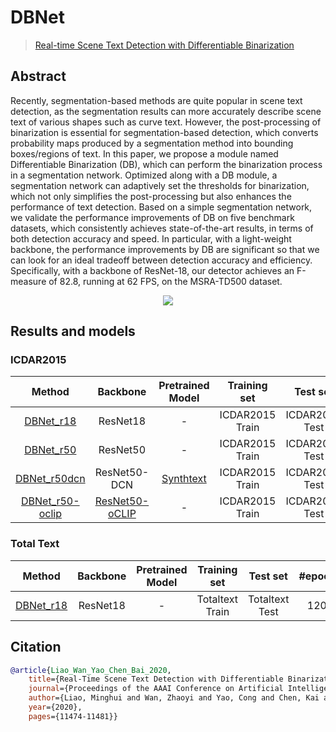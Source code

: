 # DBNet

> [Real-time Scene Text Detection with Differentiable Binarization](https://arxiv.org/abs/1911.08947)

<!-- [ALGORITHM] -->

## Abstract

Recently, segmentation-based methods are quite popular in scene text detection, as the segmentation results can more accurately describe scene text of various shapes such as curve text. However, the post-processing of binarization is essential for segmentation-based detection, which converts probability maps produced by a segmentation method into bounding boxes/regions of text. In this paper, we propose a module named Differentiable Binarization (DB), which can perform the binarization process in a segmentation network. Optimized along with a DB module, a segmentation network can adaptively set the thresholds for binarization, which not only simplifies the post-processing but also enhances the performance of text detection. Based on a simple segmentation network, we validate the performance improvements of DB on five benchmark datasets, which consistently achieves state-of-the-art results, in terms of both detection accuracy and speed. In particular, with a light-weight backbone, the performance improvements by DB are significant so that we can look for an ideal tradeoff between detection accuracy and efficiency. Specifically, with a backbone of ResNet-18, our detector achieves an F-measure of 82.8, running at 62 FPS, on the MSRA-TD500 dataset.

<div align=center>
<img src="https://user-images.githubusercontent.com/22607038/142791306-0da6db2a-20a6-4a68-b228-64ff275f67b3.png"/>
</div>

## Results and models

### ICDAR2015

|             Method             |             Backbone             |             Pretrained Model             |  Training set   |    Test set    | #epochs | Test size | Precision | Recall | Hmean  |             Download             |
| :----------------------------: | :------------------------------: | :--------------------------------------: | :-------------: | :------------: | :-----: | :-------: | :-------: | :----: | :----: | :------------------------------: |
| [DBNet_r18](/configs/textdet/dbnet/dbnet_resnet18_fpnc_1200e_icdar2015.py) |             ResNet18             |                    -                     | ICDAR2015 Train | ICDAR2015 Test |  1200   |    736    |  0.8853   | 0.7583 | 0.8169 | [model](https://download.openmmlab.com/mmocr/textdet/dbnet/dbnet_resnet18_fpnc_1200e_icdar2015/dbnet_resnet18_fpnc_1200e_icdar2015_20220825_221614-7c0e94f2.pth) \| [log](https://download.openmmlab.com/mmocr/textdet/dbnet/dbnet_resnet18_fpnc_1200e_icdar2015/20220825_221614.log) |
| [DBNet_r50](/configs/textdet/dbnet/dbnet_resnet50_1200e_icdar2015.py) |             ResNet50             |                    -                     | ICDAR2015 Train | ICDAR2015 Test |  1200   |   1024    |  0.8744   | 0.8276 | 0.8504 | [model](https://download.openmmlab.com/mmocr/textdet/dbnet/dbnet_resnet50_1200e_icdar2015/dbnet_resnet50_1200e_icdar2015_20221102_115917-54f50589.pth) \| [log](https://download.openmmlab.com/mmocr/textdet/dbnet/dbnet_resnet50_1200e_icdar2015/20221102_115917.log) |
| [DBNet_r50dcn](/configs/textdet/dbnet/dbnet_resnet50-dcnv2_fpnc_1200e_icdar2015.py) |           ResNet50-DCN           | [Synthtext](https://download.openmmlab.com/mmocr/textdet/dbnet/tmp_1.0_pretrain/dbnet_r50dcnv2_fpnc_sbn_2e_synthtext_20210325-ed322016.pth) | ICDAR2015 Train | ICDAR2015 Test |  1200   |   1024    |  0.8784   | 0.8315 | 0.8543 | [model](https://download.openmmlab.com/mmocr/textdet/dbnet/dbnet_resnet50-dcnv2_fpnc_1200e_icdar2015/dbnet_resnet50-dcnv2_fpnc_1200e_icdar2015_20220828_124917-452c443c.pth) \| [log](https://download.openmmlab.com/mmocr/textdet/dbnet/dbnet_resnet50-dcnv2_fpnc_1200e_icdar2015/20220828_124917.log) |
| [DBNet_r50-oclip](/configs/textdet/dbnet/dbnet_resnet50-oclip_fpnc_1200e_icdar2015.py) | [ResNet50-oCLIP](https://download.openmmlab.com/mmocr/backbone/resnet50-oclip-7ba0c533.pth) |                    -                     | ICDAR2015 Train | ICDAR2015 Test |  1200   |   1024    |  0.9052   | 0.8272 | 0.8644 | [model](https://download.openmmlab.com/mmocr/textdet/dbnet/dbnet_resnet50-oclip_1200e_icdar2015/dbnet_resnet50-oclip_1200e_icdar2015_20221102_115917-bde8c87a.pth) \| [log](https://download.openmmlab.com/mmocr/textdet/dbnet/dbnet_resnet50-oclip_1200e_icdar2015/20221102_115917.log) |

### Total Text

|                         Method                         | Backbone | Pretrained Model |  Training set   |    Test set    | #epochs | Test size | Precision | Recall | Hmean  |                         Download                         |
| :----------------------------------------------------: | :------: | :--------------: | :-------------: | :------------: | :-----: | :-------: | :-------: | :----: | :----: | :------------------------------------------------------: |
| [DBNet_r18](/configs/textdet/dbnet/dbnet_resnet18_fpnc_1200e_totaltext.py) | ResNet18 |        -         | Totaltext Train | Totaltext Test |  1200   |    736    |  0.8640   | 0.7770 | 0.8182 | [model](https://download.openmmlab.com/mmocr/textdet/dbnet/dbnet_resnet18_fpnc_1200e_totaltext/dbnet_resnet18_fpnc_1200e_totaltext-3ed3233c.pth) \| [log](https://download.openmmlab.com/mmocr/textdet/dbnet/dbnet_resnet18_fpnc_1200e_totaltext/20221219_201038.log) |

## Citation

```bibtex
@article{Liao_Wan_Yao_Chen_Bai_2020,
    title={Real-Time Scene Text Detection with Differentiable Binarization},
    journal={Proceedings of the AAAI Conference on Artificial Intelligence},
    author={Liao, Minghui and Wan, Zhaoyi and Yao, Cong and Chen, Kai and Bai, Xiang},
    year={2020},
    pages={11474-11481}}
```
